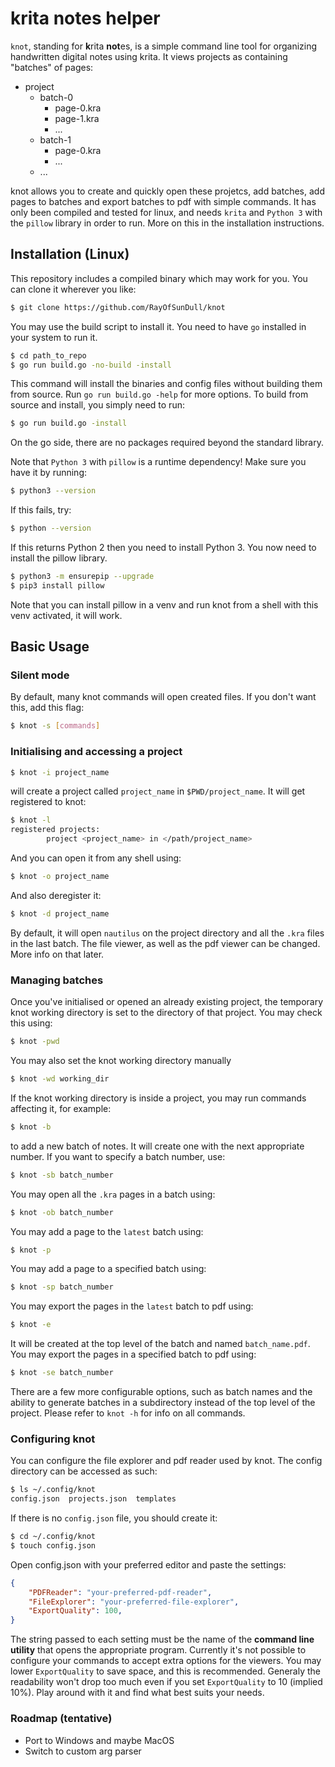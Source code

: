 # krita notes helper

`knot`, standing for **k**rita **not**es, is a simple command line tool for organizing handwritten digital notes using krita. It views projects as containing "batches" of pages:

* project
    * batch-0
        - page-0.kra
        - page-1.kra
        - ...
    * batch-1
        - page-0.kra
        - ...
    * ...

knot allows you to create and quickly open these projetcs, add batches, add pages to batches and export batches to pdf with simple commands. It has only been compiled and tested for linux, and needs ``krita`` and ``Python 3`` with the ``pillow`` library in order to run. More on this in the installation instructions.

## Installation (Linux)
This repository includes a compiled binary which may work for you. You can clone it wherever you like:
```sh
$ git clone https://github.com/RayOfSunDull/knot
```
You may use the build script to install it. You need to have ``go`` installed in your system to run it.
```sh
$ cd path_to_repo
$ go run build.go -no-build -install
```
This command will install the binaries and config files without building them from source. Run ``go run build.go -help`` for more options. To build from source and install, you simply need to run:
```sh
$ go run build.go -install
```
On the go side, there are no packages required beyond the standard library. 

Note that ``Python 3`` with ``pillow`` is a runtime dependency! Make sure you have it by running:
```sh
$ python3 --version
```
If this fails, try:
```sh
$ python --version
```
If this returns Python 2 then you need to install Python 3. You now need to install the pillow library.
```sh
$ python3 -m ensurepip --upgrade
$ pip3 install pillow
```
Note that you can install pillow in a venv and run knot from a shell with this venv activated, it will work.

## Basic Usage
### Silent mode

By default, many knot commands will open created files. If you don't want this, add this flag:
```sh
$ knot -s [commands]
```
### Initialising and accessing a project
```sh
$ knot -i project_name
```
will create a project called `project_name` in `$PWD/project_name`. It will get registered to knot:
```sh
$ knot -l
registered projects:
        project <project_name> in </path/project_name>
```
And you can open it from any shell using:
```sh
$ knot -o project_name
```
And also deregister it:
```sh
$ knot -d project_name
```
By default, it will open `nautilus` on the project directory and all the `.kra` files in the last batch. The file viewer, as well as the pdf viewer can be changed. More info on that later.

### Managing batches
Once you've initialised or opened an already existing project, the temporary knot working directory is set to the directory of that project. You may check this using:
```sh
$ knot -pwd
```
You may also set the knot working directory manually
```sh
$ knot -wd working_dir
```
If the knot working directory is inside a project, you may run commands affecting it, for example:
```sh
$ knot -b
```
to add a new batch of notes. It will create one with the next appropriate number. If you want to specify a batch number, use:
```sh
$ knot -sb batch_number
```
You may open all the `.kra` pages in a batch using:
```sh
$ knot -ob batch_number
```
You may add a page to the `latest` batch using:
```sh
$ knot -p
```
You may add a page to a specified batch using:
```sh
$ knot -sp batch_number
```
You may export the pages in the `latest` batch to pdf using:
```sh
$ knot -e
```
It will be created at the top level of the batch and named `batch_name.pdf`. You may export the pages in a specified batch to pdf using:
```sh
$ knot -se batch_number
```
There are a few more configurable options, such as batch names and the ability to generate batches in a subdirectory instead of the top level of the project. Please refer to `knot -h` for info on all commands.

### Configuring knot
You can configure the file explorer and pdf reader used by knot. The config directory can be accessed as such:
```sh
$ ls ~/.config/knot
config.json  projects.json  templates
```
If there is no ``config.json`` file, you should create it:
```sh
$ cd ~/.config/knot
$ touch config.json
```
Open config.json with your preferred editor and paste the settings:
```json
{
    "PDFReader": "your-preferred-pdf-reader",
    "FileExplorer": "your-preferred-file-explorer",
    "ExportQuality": 100,
}
```
The string passed to each setting must be the name of the **command line utility** that opens the appropriate program. Currently it's not possible to configure your commands to accept extra options for the viewers. You may lower ``ExportQuality`` to save space, and this is recommended. Generaly the readability won't drop too much even if you set ``ExportQuality`` to 10 (implied 10%). Play around with it and find what best suits your needs.

### Roadmap (tentative)
* Port to Windows and maybe MacOS
* Switch to custom arg parser